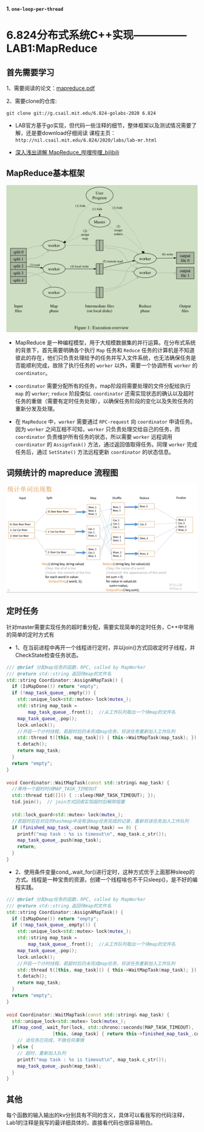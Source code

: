 **1. `one-loop-per-thread`**

# 6.824分布式系统C++实现—————LAB1:MapReduce

## 首先需要学习

1、需要阅读的论文：[mapreduce.pdf](http://nil.csail.mit.edu/6.824/2020/papers/mapreduce.pdf)

2、需要clone的仓库: 
```shell
git clone git://g.csail.mit.edu/6.824-golabs-2020 6.824
```

- LAB官方基于go实现，但代码一些注释的细节，整体框架以及测试情况需要了解，还是要download仔细阅读
课程主页：`http://nil.csail.mit.edu/6.824/2020/labs/lab-mr.html`

- [深入浅出讲解 MapReduce_哔哩哔哩_bilibili](https://www.bilibili.com/video/BV1Vb411m7go?spm_id_from=333.851.header_right.fav_list.click)


## MapReduce基本框架

![map_reduce_execution_overview](./pictures/map_reduce_execution_overview.png "map_reduce_execution_overview")


- MapReduce 是一种编程模型，用于大规模数据集的并行运算。在分布式系统的背景下，首先需要明确各个执行 `Map` 任务和 `Reduce` 任务的计算机是不知道彼此的存在，他们只负责处理给予的任务并写入文件系统，也无法确保任务是否能顺利完成，故除了执行任务的 `worker` 以外，需要一个协调所有 `worker` 的 `coordinator`。


- `coordinator` 需要分配所有的任务，map阶段将需要处理的文件分配给执行 `map` 的 `worker`; `reduce` 阶段类似. `coordinator` 还需实现状态的确认以及超时任务的重做（需要有定时任务处理），以确保任务阶段的变化以及失败任务的重新分发及处理。


- 在 `MapReduce` 中，`worker` 需要通过 `RPC-request` 向 `coordinator` 申请任务。因为 `worker` 之间互相不可知，`worker` 只负责处理交给自己的任务，而 `coordinator` 负责维护所有任务的状态，所以需要 `worker` 远程调用 `coordinator` 的 `AssignTask()` 方法，通过返回值取得任务。同理 `worker` 完成任务后，通过 `SetState()` 方法远程更新 `coordinator` 的状态信息。

## 词频统计的 mapreduce 流程图

![map_reduce_word_count_procedure](./pictures/map_reduce_word_count_procedure.png "map_reduce_word_count_procedure")

## 定时任务

针对master需要实现任务的超时重分配，需要实现简单的定时任务，C++中常用的简单的定时方式有

- 1、在当前进程中再开一个线程进行定时，并以join()方式回收定时子线程，并CheckState检查任务状态。

```c++
/// @brief 分配map任务的函数，RPC, called by MapWorker
/// @return std::string 返回待map的文件名
std::string Coordinator::AssignAMapTask() {
  if (IsMapDone()) return "empty";
  if (!map_task_queue_.empty()) {
    std::unique_lock<std::mutex> lock(mutex_);
    std::string map_task =
        map_task_queue_.front();  //从工作队列取出一个待map的文件名
    map_task_queue_.pop();
    lock.unlock();
    //开启一个计时线程，若超时后仍未完成map任务，将该任务重新加入工作队列
    std::thread t([this, map_task]() { this->WaitMapTask(map_task); });
    t.detach();
    return map_task;
  }
  return "empty";
}

void Coordinator::WaitMapTask(const std::string& map_task) {
  //等待一个超时时间MAP_TASK_TIMEOUT
  std::thread tid([]() { ::sleep(MAP_TASK_TIMEOUT); });
  tid.join();  // join方式回收实现超时后解除阻塞

  std::lock_guard<std::mutex> lock(mutex_);
  //若超时后在对应的hashmap中没有该map任务完成的记录，重新将该任务加入工作队列
  if (finished_map_task_.count(map_task) == 0) {
    printf("map task : %s is timeout\n", map_task.c_str());
    map_task_queue_.push(map_task);
    return;
  }
}

```

- 2、使用条件变量cond_.wait_for()进行定时，这种方式优于上面那种sleep的方式。线程是一种宝贵的资源，创建一个线程啥也不干只sleep()，是不好的编程实践。

```c++
/// @brief 分配map任务的函数，RPC, called by MapWorker
/// @return std::string 返回待map的文件名
std::string Coordinator::AssignAMapTask() {
  if (IsMapDone()) return "empty";
  if (!map_task_queue_.empty()) {
    std::unique_lock<std::mutex> lock(mutex_);
    std::string map_task =
        map_task_queue_.front();  //从工作队列取出一个待map的文件名
    map_task_queue_.pop();
    lock.unlock();
    //开启一个计时线程，若超时后仍未完成map任务，将该任务重新加入工作队列
    std::thread t([this, map_task]() { this->WaitMapTask(map_task); });
    t.detach();
    return map_task;
  }
  return "empty";
}

void Coordinator::WaitMapTask(const std::string& map_task) {
  std::unique_lock<std::mutex> lock(mutex_);
  if(map_cond_.wait_for(lock, std::chrono::seconds(MAP_TASK_TIMEOUT),
                 [this, &map_task] { return this->finished_map_task_.count(map_task) > 0; })) {
    // 该任务已完成，不做任何事情
  } else {
    // 超时，重新加入队列
    printf("map task : %s is timeout\n", map_task.c_str());
    map_task_queue_.push(map_task);
  }
}
```

## 其他

每个函数的输入输出的kv分别具有不同的含义，具体可以看我写的代码注释，Lab1的注释是我写的最详细具体的，直接看代码也很容易明白。
